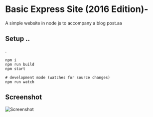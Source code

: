 # Basic Express Site (2016 Edition)-

A simple website in node js to accompany a blog post.aa

## Setup ..
.
```
npm i
npm run build
npm start

# development mode (watches for source changes)
npm run watch
```

## Screenshot

![Screenshot](https://raw.githubusercontent.com/bengourley/basic-express-site-2016/master/screenshot.png)
